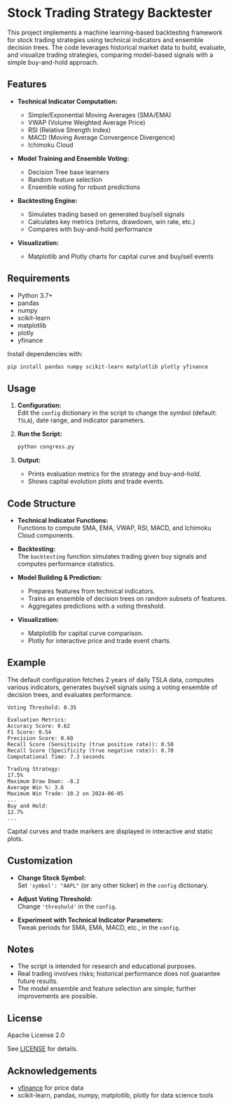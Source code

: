 # Stock Trading Strategy Backtester

This project implements a machine learning-based backtesting framework for stock trading strategies using technical indicators and ensemble decision trees. The code leverages historical market data to build, evaluate, and visualize trading strategies, comparing model-based signals with a simple buy-and-hold approach.

## Features

- **Technical Indicator Computation:** 
  - Simple/Exponential Moving Averages (SMA/EMA)
  - VWAP (Volume Weighted Average Price)
  - RSI (Relative Strength Index)
  - MACD (Moving Average Convergence Divergence)
  - Ichimoku Cloud

- **Model Training and Ensemble Voting:**
  - Decision Tree base learners
  - Random feature selection
  - Ensemble voting for robust predictions

- **Backtesting Engine:**
  - Simulates trading based on generated buy/sell signals
  - Calculates key metrics (returns, drawdown, win rate, etc.)
  - Compares with buy-and-hold performance

- **Visualization:**
  - Matplotlib and Plotly charts for capital curve and buy/sell events

## Requirements

- Python 3.7+
- pandas
- numpy
- scikit-learn
- matplotlib
- plotly
- yfinance

Install dependencies with:

```bash
pip install pandas numpy scikit-learn matplotlib plotly yfinance
```

## Usage

1. **Configuration:**  
   Edit the `config` dictionary in the script to change the symbol (default: `TSLA`), date range, and indicator parameters.

2. **Run the Script:**  
   ```bash
   python congress.py
   ```

3. **Output:**  
   - Prints evaluation metrics for the strategy and buy-and-hold.
   - Shows capital evolution plots and trade events.

## Code Structure

- **Technical Indicator Functions:**  
  Functions to compute SMA, EMA, VWAP, RSI, MACD, and Ichimoku Cloud components.

- **Backtesting:**  
  The `backtesting` function simulates trading given buy signals and computes performance statistics.

- **Model Building & Prediction:**  
  - Prepares features from technical indicators.
  - Trains an ensemble of decision trees on random subsets of features.
  - Aggregates predictions with a voting threshold.

- **Visualization:**  
  - Matplotlib for capital curve comparison.
  - Plotly for interactive price and trade event charts.

## Example

The default configuration fetches 2 years of daily TSLA data, computes various indicators, generates buy/sell signals using a voting ensemble of decision trees, and evaluates performance.

```
Voting Threshold: 0.35

Evaluation Metrics:
Accuracy Score: 0.62
F1 Score: 0.54
Precision Score: 0.60
Recall Score (Sensitivity (true positive rate)): 0.50
Recall Score (Specificity (true negative rate)): 0.70
Computational Time: 7.3 seconds

Trading Strategy:
17.5%
Maximum Draw Down: -8.2
Average Win %: 3.6
Maximum Win Trade: 10.2 on 2024-06-05
...
Buy and Hold:
12.7%
...
```

Capital curves and trade markers are displayed in interactive and static plots.

## Customization

- **Change Stock Symbol:**  
  Set `'symbol': "AAPL"` (or any other ticker) in the `config` dictionary.

- **Adjust Voting Threshold:**  
  Change `'threshold'` in the `config`.

- **Experiment with Technical Indicator Parameters:**  
  Tweak periods for SMA, EMA, MACD, etc., in the `config`.

## Notes

- The script is intended for research and educational purposes.  
- Real trading involves risks; historical performance does not guarantee future results.
- The model ensemble and feature selection are simple; further improvements are possible.

## License

Apache License 2.0

See [LICENSE](LICENSE) for details.

## Acknowledgements

- [yfinance](https://github.com/ranaroussi/yfinance) for price data
- scikit-learn, pandas, numpy, matplotlib, plotly for data science tools
